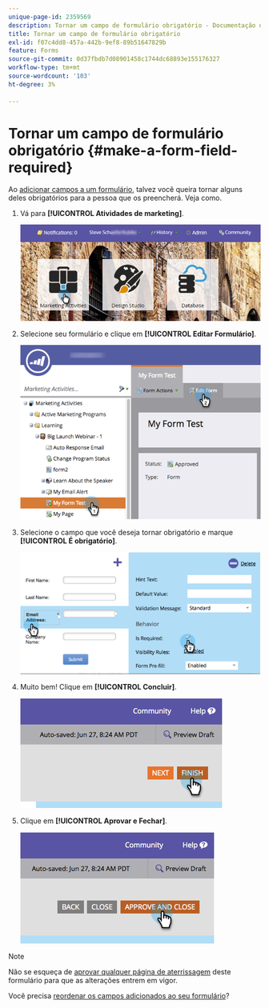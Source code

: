 ```yaml
---
unique-page-id: 2359569
description: Tornar um campo de formulário obrigatório - Documentação do Marketo - Documentação do produto
title: Tornar um campo de formulário obrigatório
exl-id: f07c4dd8-457a-442b-9ef8-89b51647829b
feature: Forms
source-git-commit: 0d37fbdb7d08901458c1744dc68893e155176327
workflow-type: tm+mt
source-wordcount: '103'
ht-degree: 3%

---
```


# Tornar um campo de formulário obrigatório {#make-a-form-field-required}

Ao [adicionar campos a um formulário](/help/marketo/product-docs/demand-generation/forms/creating-a-form/add-a-field-to-a-form.md), talvez você queira tornar alguns deles obrigatórios para a pessoa que os preencherá. Veja como.

1. Vá para **[!UICONTROL Atividades de marketing]**.

   ![](assets/login-marketing-activities-4.png)

1. Selecione seu formulário e clique em **[!UICONTROL Editar Formulário]**.

   ![](assets/editform-2.png)

1. Selecione o campo que você deseja tornar obrigatório e marque **[!UICONTROL É obrigatório]**.

   ![](assets/image2014-9-15-17-3a30-3a44.png)

1. Muito bem! Clique em **[!UICONTROL Concluir]**.

   ![](assets/image2014-9-15-17-3a30-3a58.png)

1. Clique em **[!UICONTROL Aprovar e Fechar]**.

   ![](assets/image2014-9-15-17-3a31-3a11.png)

>[!NOTE]
>
>Não se esqueça de [aprovar qualquer página de aterrissagem](/help/marketo/product-docs/demand-generation/landing-pages/understanding-landing-pages/approve-unapprove-or-delete-a-landing-page.md) deste formulário para que as alterações entrem em vigor.

Você precisa [reordenar os campos adicionados ao seu formulário](/help/marketo/product-docs/demand-generation/forms/form-fields/reorder-fields-in-a-form.md)?
